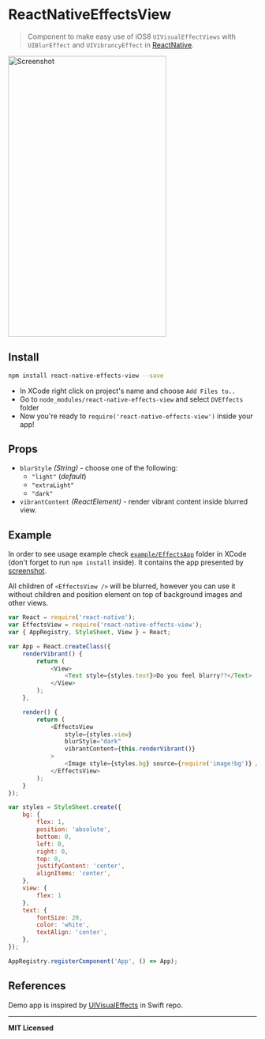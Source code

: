 # ReactNativeEffectsView

> Component to make easy use of iOS8 `UIVisualEffectViews` with `UIBlurEffect` and `UIVibrancyEffect` in [ReactNative](http://facebook.github.io/react-native).

<img src="https://raw.githubusercontent.com/voronianski/react-native-effects-view/master/example/UIVisualEffects.png" width="320" height="568" alt="Screenshot">

## Install

```bash
npm install react-native-effects-view --save
```

- In XCode right click on project's name and choose `Add Files to..`
- Go to `node_modules/react-native-effects-view` and select `DVEffects` folder
- Now you're ready to `require('react-native-effects-view')` inside your app!

## Props

- `blurStyle` _(String)_ - choose one of the following:
    - `"light"` (_default_)
    - `"extraLight"`
    - `"dark"`
- `vibrantContent` _(ReactElement)_ - render vibrant content inside blurred view.

## Example

In order to see usage example check [`example/EffectsApp`](https://github.com/voronianski/react-native-effects-view/tree/master/example/EffectsApp) folder in XCode (don't forget to run `npm install` inside). It contains the app presented by [screenshot](https://raw.githubusercontent.com/voronianski/react-native-effects-view/master/example/UIVisualEffects.png).

All children of `<EffectsView />` will be blurred, however you can use it without children and position element on top of background images and other views.

```javascript
var React = require('react-native');
var EffectsView = require('react-native-effects-view');
var { AppRegistry, StyleSheet, View } = React;

var App = React.createClass({
    renderVibrant() {
        return (
            <View>
                <Text style={styles.text}>Do you feel blurry??</Text>
            </View>
        );
    },

    render() {
        return (
            <EffectsView 
                style={styles.view} 
                blurStyle="dark" 
                vibrantContent={this.renderVibrant()}
            >
                <Image style={styles.bg} source={require('image!bg')} />
            </EffectsView>
        );
    }
});

var styles = StyleSheet.create({
    bg: {
        flex: 1,
        position: 'absolute',
        bottom: 0,
        left: 0,
        right: 0,
        top: 0,
        justifyContent: 'center',
        alignItems: 'center',
    },
    view: {
        flex: 1
    },
    text: {
        fontSize: 20,
        color: 'white',
        textAlign: 'center',
    },
});

AppRegistry.registerComponent('App', () => App);
```

## References

Demo app is inspired by [UIVisualEffects](https://github.com/ide/UIVisualEffects) in Swift repo.

---

**MIT Licensed**
